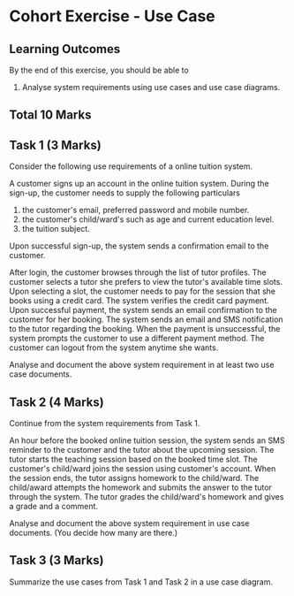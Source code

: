 # Cohort Exercise - Use Case


## Learning Outcomes

By the end of this exercise, you should be able to

1. Analyse system requirements using use cases and use case diagrams. 

## Total 10 Marks

## Task 1 (3 Marks)

Consider the following use requirements of a online tuition system. 

A customer signs up an account in the online tuition system. During the sign-up, the customer needs
to supply the following particulars 

1. the customer's email, preferred password and mobile number.
1. the customer's child/ward's such as age and current education level.
1. the tuition subject. 

Upon successful sign-up, the system sends a confirmation email to the customer.

After login, the customer browses through the list of tutor profiles. The customer selects a tutor
she prefers to view the tutor's available time slots. Upon selecting a slot, the customer needs to pay 
for the session that she books using a credit card. The system verifies the credit card payment. 
Upon successful payment, the system sends an email confirmation to the customer for her booking. 
The system sends an email and SMS notification to the tutor regarding the booking. 
When the payment is unsuccessful, the system prompts the customer to use a different payment method. 
The customer can logout from the system anytime she wants.   

Analyse and document the above system requirement in at least two use case documents. 

## Task 2 (4 Marks)


Continue from the system requirements from Task 1. 

An hour before the booked online tuition session, the system sends an SMS reminder to the customer and the tutor about the upcoming session. The tutor starts the teaching session based on the booked time slot. The customer's child/ward joins the session using customer's account. When the session ends, the tutor assigns homework to the child/ward. The child/award attempts the homework and submits the answer to the tutor through the system. The tutor grades the child/ward's homework and gives a grade and a comment. 

Analyse and document the above system requirement in use case documents. (You decide how many are there.) 

## Task 3 (3 Marks)
Summarize the use cases from Task 1 and Task 2 in a use case diagram. 


